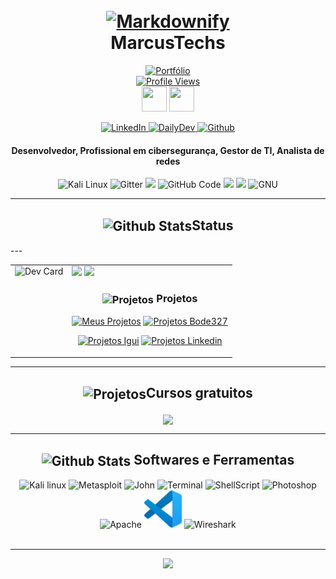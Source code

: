 <!-- Cabeçalho -->


<h1 align="center">
  <br>
  <a href=""><img src="https://github.com/MarcusTechs/MarcusTechs/assets/138902771/635d53ce-c3eb-4d64-8609-a582963a34bc" alt="Markdownify" width="200"></a>
  <br>
  MarcusTechs
	
  <br>
  
</h1>
<div align="center">
    <a href="https://marcustechs.github.io/portefolio/index.html">
        <img src="https://img.shields.io/badge/Portefólio-1E772C?style=for-the-badge&logo=GitHub" alt="Portfólio">
  <div align="center">
  <img src="https://komarev.com/ghpvc/?username=marcustechs&color=green" alt="Profile Views" />
	  
</div>
<a href="https://docs.github.com/en/developers" target="_blank"><img src="https://raw.githubusercontent.com/acervenky/acervenky/master/assets/devbadge.gif" width="40" height="40"></a>  <a href="https://archiveprogram.github.com/" target="_blank"><img src="https://raw.githubusercontent.com/acervenky/acervenky/master/assets/acbadge.gif" width="40" height="40"></a> 

</div>
<p align="center">
  
  <a href="https://www.linkedin.com/in/marcus-erick-874bba268/">
  <img src="https://img.shields.io/badge/LinkedIn-blue?style=for-the-badge&logo=linkedin&logoColor=white" alt="LinkedIn">
</a>

<a href="https://app.daily.dev/MarcusTechs">
  <img src="https://img.shields.io/badge/Daily.dev-100000?style=for-the-badge&logo=daily.dev&font=Caveat" alt="DailyDev">
</a>

<a href="https://github.com/MarcusTechs">
  <img src="https://img.shields.io/badge/GitHub-black?style=for-the-badge&logo=github&labelColor=181717&logoColor=white&font=Pacifico" alt="Github">
</a>


</p>
</div>

<h4 align="center"> Desenvolvedor, Profissional em cibersegurança, Gestor de TI, Analista de redes </h4>


<!-- Fim do Cabeçalho -->
<p align="center">
  
  <img src="https://img.shields.io/badge/Kali%20Linux-557C94?style=for-the-badge&logo=kalilinux&logoColor=white" alt="Kali Linux">
</a>
    <img src="https://img.shields.io/badge/Linux-E34F26?style=for-the-badge&logo=linux&logoColor=black"
         alt="Gitter">
  </a>
      <img src="https://img.shields.io/badge/HTML-239120?style=for-the-badge&logo=html5&logoColor=white">
  </a>
  <img src="https://img.shields.io/badge/GitHub%20Code-181717?style=for-the-badge&logo=github&logoColor=white" alt="GitHub Code">
</a>
    <img src="https://img.shields.io/badge/PHP-777BB4?style=for-the-badge&logo=php&logoColor=white">
  </a>
<img src="https://img.shields.io/badge/Shell_Script-121011?style=for-the-badge&logo=gnu-bash&logoColor=white">
   </a>
   <img src="https://img.shields.io/badge/GNU-A42E2B?style=for-the-badge&logo=gnu&logoColor=white" alt="GNU">

</p>

***

<!-- Status -->

<h2 align="center">
  <img src="https://github.com/7oSkaaa/7oSkaaa/blob/main/Images/Statistics.gif?raw=true" alt="Github Stats" width="30px" style="vertical-align: middle;">Status
</h2>
---

<div align="center">
<table>
  <tr>
    <td valign="top"><img src="https://api.daily.dev/devcards/204dd54e1d3543f0a4519f5e8b28179d.png?r=kqi" alt="Dev Card" width="100%""/></td>
    <td valign="top">
     <img src="https://github-readme-stats.vercel.app/api?username=MarcusTechs&show_icons=true&theme=dark" width="130%"/>
    <img src="https://github-readme-streak-stats.herokuapp.com?user=MarcusTechs&theme=dark&card_width=400" width="130%"/>
<h3 align="center">
  <img src="https://github.com/MarcusTechs/MarcusTechs/assets/138902771/9421f2b8-075d-4bed-b54f-5c82e004edcc" alt="Projetos" width="30px" style="vertical-align: middle;"> Projetos
</h3>
<div align="center" style="margin-top:;">

[![Meus Projetos](https://img.shields.io/badge/Meus-Projetos-brightgreen)](https://seu-link-aqui)
[![Projetos Bode327](https://img.shields.io/badge/Projetos-Bode327-blue)](https://seu-link-aqui)

[![Projetos Igui](https://img.shields.io/badge/Projetos-Igui-red)](https://seu-link-aqui)
[![Projetos Linkedin](https://img.shields.io/badge/Projetos-Linkedin-informational)](https://seu-link-aqui)

</div>


</h3>
    </td>
  </tr>
</table>
</div>

<!-- Fim dos Status -->
***


<h2 align="center">
  <img src="https://github.com/MarcusTechs/MarcusTechs/assets/138902771/3e73dc8d-3762-4cfc-ad23-e7bf73f438d5" alt="Projetos" width="30px" style="vertical-align: middle;">Cursos gratuitos
</h2>
<p align="center">
<a href="https://github.com/marcustechs/Free-way">
 <img align="center" src="https://github-readme-stats.vercel.app/api/pin/?username=MarcusTechs&repo=Free-way&theme=dark" />
</a>

***
<div align="center">
    <h2>
        <img src="https://github.com/MarcusTechs/MarcusTechs/assets/138902771/8c8a148a-1798-4ba1-ae22-bb136df716db" alt="Github Stats" width="30px" style="vertical-align: middle;">
        Softwares e Ferramentas
    </h2>
    <img alt="Kali linux" width="60px" src="https://github.com/MarcusTechs/MarcusTechs/assets/138902771/3e081c6c-9e34-4936-a133-2bca1a9fe722" />
    <img alt="Metasploit" width="50px" src="https://github.com/MarcusTechs/MarcusTechs/assets/138902771/5c4e5f42-3ea6-4bea-843a-328aea4557a1" />
    <img alt="John" width="60px" src="https://github.com/MarcusTechs/MarcusTechs/assets/138902771/bdb50352-12e9-48dc-ad95-1c4cd47fb7b1" />
    <img alt="Terminal" width="60px" src="https://github.com/MarcusTechs/MarcusTechs/assets/138902771/048b2bc7-239d-4401-98a8-922395ccc691" />
    <img alt="ShellScript" width="60px" src="https://github.com/MarcusTechs/MarcusTechs/assets/138902771/56060f3a-1eb8-4c8f-aa1b-c3ebc459e85a" />
    <img alt="Photoshop" width="60px" src="https://github.com/MarcusTechs/MarcusTechs/assets/138902771/ed47c4b9-f811-4aa9-8d05-c5b634264fd0" />
    <img alt="Apache" width="60px" src="https://github.com/MarcusTechs/MarcusTechs/assets/138902771/fce88727-c2e4-4fc1-930f-abd67829f77d" />
    <img alt="Visual Studio Code" width="60px" src="https://raw.githubusercontent.com/github/explore/80688e429a7d4ef2fca1e82350fe8e3517d3494d/topics/visual-studio-code/visual-studio-code.png" />
    <img alt="Wireshark" width="60px" src="https://github.com/MarcusTechs/MarcusTechs/assets/138902771/c422f7f2-cc37-40bf-8d9a-64bad1820dbb" />
</div>
<br />

***

<p align="center"> <img src="https://quotes-github-readme.vercel.app/api?type=horizontal&theme=dark&quote=Quando%20você%20entende%20coisas,%20não%20há%20mais%20mágica%20&author=Tim%20%20Berners-Lee" /> </p>
